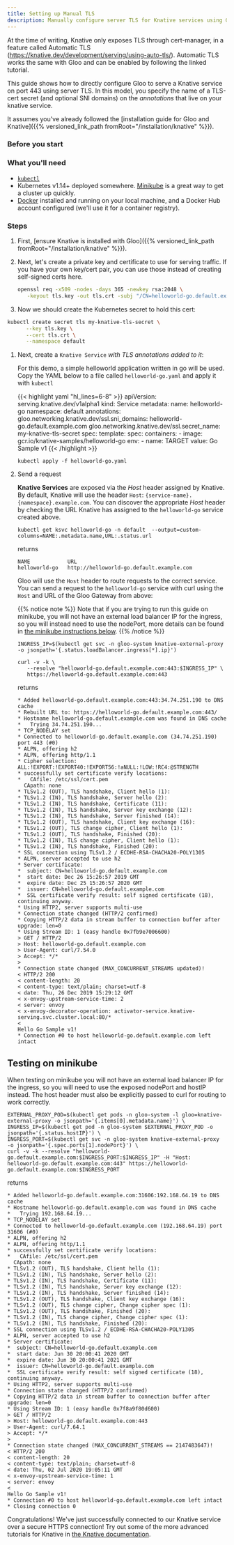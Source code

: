 ```yaml
---
title: Setting up Manual TLS
description: Manually configure server TLS for Knative services using Gloo.
---
```


At the time of writing, Knative only exposes TLS through cert-manager, in a feature called Automatic TLS (https://knative.dev/development/serving/using-auto-tls/). Automatic TLS works the same with Gloo and can be enabled by following the linked tutorial.

This guide shows how to directly configure Gloo to serve a Knative service on port 443 using server TLS. In this model, you specify the name of a TLS-cert secret (and optional SNI domains) on the *annotations* that live on your knative service.

It assumes you've already followed the [installation guide for Gloo and Knative]({{% versioned_link_path fromRoot="/installation/knative" %}}). 

### Before you start

### What you'll need
- [`kubectl`](https://kubernetes.io/docs/tasks/tools/install-kubectl/)
- Kubernetes v1.14+ deployed somewhere. [Minikube](https://kubernetes.io/docs/tasks/tools/install-minikube/) is a great way to get a cluster up quickly.
- [Docker](https://www.docker.com) installed and running on your local machine, and a Docker Hub account configured (we'll use it for a container registry).

### Steps

1. First, [ensure Knative is installed with Gloo]({{% versioned_link_path fromRoot="/installation/knative" %}}). 

1. Next, let's create a private key and certificate to use for serving traffic. If you have your own key/cert pair, you can use those instead of creating self-signed certs here.

    ```bash
    openssl req -x509 -nodes -days 365 -newkey rsa:2048 \
       -keyout tls.key -out tls.crt -subj "/CN=helloworld-go.default.example.com"
    ```
 
1. Now we should create the Kubernetes secret to hold this cert:

```bash
kubectl create secret tls my-knative-tls-secret \
      --key tls.key \
      --cert tls.crt \
      --namespace default
``` 
 
1. Next, create a `Knative Service` *with TLS annotations added to it*:

     For this demo, a simple helloworld application written in go will be used.
     Copy the YAML below to a file called `helloworld-go.yaml` and apply it with
     `kubectl`
  
      {{< highlight yaml "hl_lines=6-8" >}}
apiVersion: serving.knative.dev/v1alpha1
kind: Service
metadata:
  name: helloworld-go
  namespace: default
  annotations:
    gloo.networking.knative.dev/ssl.sni_domains: helloworld-go.default.example.com
    gloo.networking.knative.dev/ssl.secret_name: my-knative-tls-secret
spec:
  template:
    spec:
      containers:
        - image: gcr.io/knative-samples/helloworld-go
          env:
            - name: TARGET
              value: Go Sample v1
      {{< /highlight >}}
  
    ```
    kubectl apply -f helloworld-go.yaml
    ```

2. Send a request

     **Knative Services** are exposed via the *Host* header assigned by Knative. By
     default, Knative will use the header `Host`:
     `{service-name}.{namespace}.example.com`. You can discover the appropriate *Host* header by checking the URL Knative has assigned to the `helloworld-go` service created above.
  
     ```
     kubectl get ksvc helloworld-go -n default  --output=custom-columns=NAME:.metadata.name,URL:.status.url
     ```

     returns

     ```
     NAME            URL
     helloworld-go   http://helloworld-go.default.example.com
     ```
  
     Gloo will use the `Host` header to route requests to the correct
     service. You can send a request to the `helloworld-go` service with curl
     using the `Host` and URL of the Gloo Gateway from above:

     {{% notice note %}}
   Note that if you are trying to run this guide on minikube, you will not have an external load balancer IP for the ingress, so you will instead need to use the nodePort, more details can be found in <a href="#testing-on-minikube">the minikube instructions below</a>.
     {{% /notice %}}
  
     ```
     INGRESS_IP=$(kubectl get svc -n gloo-system knative-external-proxy  -o jsonpath='{.status.loadBalancer.ingress[*].ip}')
   
     curl -v -k \
        --resolve "helloworld-go.default.example.com:443:$INGRESS_IP" \
        https://helloworld-go.default.example.com:443
     ```

     returns

     ```
     * Added helloworld-go.default.example.com:443:34.74.251.190 to DNS cache
     * Rebuilt URL to: https://helloworld-go.default.example.com:443/
     * Hostname helloworld-go.default.example.com was found in DNS cache
     *   Trying 34.74.251.190...
     * TCP_NODELAY set
     * Connected to helloworld-go.default.example.com (34.74.251.190) port 443 (#0)
     * ALPN, offering h2
     * ALPN, offering http/1.1
     * Cipher selection: ALL:!EXPORT:!EXPORT40:!EXPORT56:!aNULL:!LOW:!RC4:@STRENGTH
     * successfully set certificate verify locations:
     *   CAfile: /etc/ssl/cert.pem
       CApath: none
     * TLSv1.2 (OUT), TLS handshake, Client hello (1):
     * TLSv1.2 (IN), TLS handshake, Server hello (2):
     * TLSv1.2 (IN), TLS handshake, Certificate (11):
     * TLSv1.2 (IN), TLS handshake, Server key exchange (12):
     * TLSv1.2 (IN), TLS handshake, Server finished (14):
     * TLSv1.2 (OUT), TLS handshake, Client key exchange (16):
     * TLSv1.2 (OUT), TLS change cipher, Client hello (1):
     * TLSv1.2 (OUT), TLS handshake, Finished (20):
     * TLSv1.2 (IN), TLS change cipher, Client hello (1):
     * TLSv1.2 (IN), TLS handshake, Finished (20):
     * SSL connection using TLSv1.2 / ECDHE-RSA-CHACHA20-POLY1305
     * ALPN, server accepted to use h2
     * Server certificate:
     *  subject: CN=helloworld-go.default.example.com
     *  start date: Dec 26 15:26:57 2019 GMT
     *  expire date: Dec 25 15:26:57 2020 GMT
     *  issuer: CN=helloworld-go.default.example.com
     *  SSL certificate verify result: self signed certificate (18), continuing anyway.
     * Using HTTP2, server supports multi-use
     * Connection state changed (HTTP/2 confirmed)
     * Copying HTTP/2 data in stream buffer to connection buffer after upgrade: len=0
     * Using Stream ID: 1 (easy handle 0x7fb9e7006600)
     > GET / HTTP/2
     > Host: helloworld-go.default.example.com
     > User-Agent: curl/7.54.0
     > Accept: */*
     >
     * Connection state changed (MAX_CONCURRENT_STREAMS updated)!
     < HTTP/2 200
     < content-length: 20
     < content-type: text/plain; charset=utf-8
     < date: Thu, 26 Dec 2019 15:29:12 GMT
     < x-envoy-upstream-service-time: 2
     < server: envoy
     < x-envoy-decorator-operation: activator-service.knative-serving.svc.cluster.local:80/*
     <
     Hello Go Sample v1!
     * Connection #0 to host helloworld-go.default.example.com left intact
     ```

## Testing on minikube

When testing on minikube you will not have an external load balancer IP for the ingress, so you will need to use the exposed nodePort and hostIP instead. The host header must also be explicitly passed to curl for routing to work correctly.

```
EXTERNAL_PROXY_POD=$(kubectl get pods -n gloo-system -l gloo=knative-external-proxy -o jsonpath='{.items[0].metadata.name}') \
INGRESS_IP=$(kubectl get pod -n gloo-system $EXTERNAL_PROXY_POD -o jsonpath='{.status.hostIP}') \
INGRESS_PORT=$(kubectl get svc -n gloo-system knative-external-proxy  -o jsonpath='{.spec.ports[1].nodePort}') \
curl -v -k --resolve "helloworld-go.default.example.com:$INGRESS_PORT:$INGRESS_IP" -H "Host: helloworld-go.default.example.com:443" https://helloworld-go.default.example.com:$INGRESS_PORT
```

returns

```
* Added helloworld-go.default.example.com:31606:192.168.64.19 to DNS cache
* Hostname helloworld-go.default.example.com was found in DNS cache
*   Trying 192.168.64.19...
* TCP_NODELAY set
* Connected to helloworld-go.default.example.com (192.168.64.19) port 31606 (#0)
* ALPN, offering h2
* ALPN, offering http/1.1
* successfully set certificate verify locations:
*   CAfile: /etc/ssl/cert.pem
  CApath: none
* TLSv1.2 (OUT), TLS handshake, Client hello (1):
* TLSv1.2 (IN), TLS handshake, Server hello (2):
* TLSv1.2 (IN), TLS handshake, Certificate (11):
* TLSv1.2 (IN), TLS handshake, Server key exchange (12):
* TLSv1.2 (IN), TLS handshake, Server finished (14):
* TLSv1.2 (OUT), TLS handshake, Client key exchange (16):
* TLSv1.2 (OUT), TLS change cipher, Change cipher spec (1):
* TLSv1.2 (OUT), TLS handshake, Finished (20):
* TLSv1.2 (IN), TLS change cipher, Change cipher spec (1):
* TLSv1.2 (IN), TLS handshake, Finished (20):
* SSL connection using TLSv1.2 / ECDHE-RSA-CHACHA20-POLY1305
* ALPN, server accepted to use h2
* Server certificate:
*  subject: CN=helloworld-go.default.example.com
*  start date: Jun 30 20:00:41 2020 GMT
*  expire date: Jun 30 20:00:41 2021 GMT
*  issuer: CN=helloworld-go.default.example.com
*  SSL certificate verify result: self signed certificate (18), continuing anyway.
* Using HTTP2, server supports multi-use
* Connection state changed (HTTP/2 confirmed)
* Copying HTTP/2 data in stream buffer to connection buffer after upgrade: len=0
* Using Stream ID: 1 (easy handle 0x7f8a9f80d600)
> GET / HTTP/2
> Host: helloworld-go.default.example.com:443
> User-Agent: curl/7.64.1
> Accept: */*
>
* Connection state changed (MAX_CONCURRENT_STREAMS == 2147483647)!
< HTTP/2 200
< content-length: 20
< content-type: text/plain; charset=utf-8
< date: Thu, 02 Jul 2020 19:05:11 GMT
< x-envoy-upstream-service-time: 1
< server: envoy
<
Hello Go Sample v1!
* Connection #0 to host helloworld-go.default.example.com left intact
* Closing connection 0
```

Congratulations! We've just successfully connected to our Knative service over a secure HTTPS connection! Try out some of the more advanced tutorials for Knative in [the Knative documentation](https://knative.dev/docs/).
